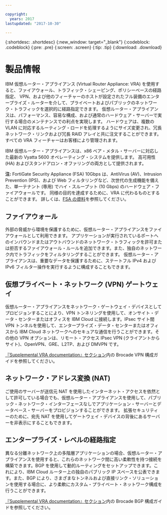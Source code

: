 ```yaml
---

copyright:
  years: 2017
lastupdated: "2017-10-30"

---
```


{:shortdesc: .shortdesc}
{:new_window: target="_blank"}
{:codeblock: .codeblock}
{:pre: .pre}
{:screen: .screen}
{:tip: .tip}
{:download: .download}

# 製品情報
IBM 仮想ルーター・アプライアンス (Virtual Router Appliance: VRA) を使用すると、ファイアウォール、トラフィック・シェーピング、ポリシーベースの経路指定、 VPN、および他のフィーチャーのホストが設定されたフル装備のエンタープライズ・ルーターを介して、プライベートおよびパブリックのネットワーク・トラフィックを選択的に経路指定できます。 仮想ルーター・アプライアンスは、パフォーマンス、容易な構成、および通常のハードウェア・サーバーで実行する場合のメンテナンスでの利点を実現します。 ハードウェアは、複数の VLAN に対応するルーティング・ロードを処理するようにサイズ変更され、冗長ネットワーク・リンクおよび冗長 RAID アレイと共に注文することができます。 すべての VRA フィーチャーはお客様により管理されます。 

IBM 仮想ルーター・アプライアンスは、x86 ベア・メタル・サーバーに対応した最新の Vyatta 5600 オペレーティング・システムを提供します。 高可用性 (HA) およびスタンドアロン・オファリングの両方として提供されます。

**注:** FortiGate Security Appliance (FSA) 10Gbps は、AntiVirus (AV)、Intrusion Prevention (IPS)、および Web フィルタリングなど、次世代の生成機能を備えた、単一テナント (専用) でハイ・スループット (10 Gbps) のハードウェア・ファイアウォールです。 同様の目的を達成するために、VRA に代わるものとすることができます。 詳しくは、[FSA の資料](https://console.bluemix.net/docs/infrastructure/fortigate-10g/getting-started.html#getting-started)を参照してください。

## ファイアウォール
外部の脅威から環境を保護するために、仮想ルーター・アプライアンスをファイアウォールとして利用できます。 アプリケーションが実行されているポートへのインバウンドまたはアウトバウンドのネットワーク・トラフィックを許可または拒否するファイアウォール・ルールを追加できます。また、独自のネットワーク内でトラフィックをフィルタリングすることができます。 仮想ルーター・アプライアンスは、重要なデータを保護するために、ステートフル IPv4 および IPv6 フィルター操作を実行するように構成することもできます。

## 仮想プライベート・ネットワーク (VPN) ゲートウェイ
仮想ルーター・アプライアンスをネットワーク・ゲートウェイ・デバイスとしてプロビジョンすることにより、VPN トンネリングを使用して、オンサイト・データ・センターまたはオフィスを IBM Cloud に接続します。IPsec サイト間 VPN トンネルを使用して、エンタープライズ・データ・センターまたはオフィスから IBM Cloud ネットワークへのセキュアな通信を行うことができます。その他の VPN オプションは、リモート・アクセス IPsec VPN (クライアントからサイト)、OpenVPN、GRE、L2TP、および DMVPN です。

[『Supplemental VRA documentation』セクション](https://console.bluemix.net/docs/infrastructure/virtual-router-appliance/vra-docs.html#supplemental-vra-documentation)内の Brocade VPN 構成ガイドを参照してください。

## ネットワーク・アドレス変換 (NAT)
ご使用のサーバーが送信元 NAT を使用したインターネット・アクセスを依然として許可している場合でも、仮想ルーター・アプライアンスを使用して、パブリック・ネットワーク・インターフェースなしでアプリケーション・サーバーとデータベース・サーバーをプロビジョンすることができます。 拡張セキュリティーのために、宛先 NAT を使用してゲートウェイ・デバイスの背後にあるサーバーを非表示にすることもできます。

## エンタープライズ・レベルの経路指定

異なる分離ネットワーク上の多階層アプリケーションの場合、仮想ルーター・アプライアンスを使用すると、これらのネットワーク間に高い柔軟性を持つ接続を構築できます。BGP を使用して動的ルーティングをセットアップできます。これにより、IBM Cloud ルーター上の独自のパブリック IP スペースを公表できます。また、BGP により、さまざまなトンネルおよび直接リンク・ソリューションを使用する場合に、より柔軟にカスタム・プライベート・ネットワーク構成を行うことができます。

[『Supplemental VRA documentation』セクション](https://console.bluemix.net/docs/infrastructure/virtual-router-appliance/vra-docs.html#supplemental-vra-documentation)内の Brocade BGP 構成ガイドを参照してください。
